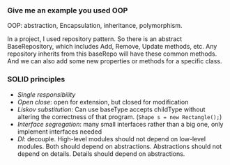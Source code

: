 ### Give me an example you used OOP

OOP: abstraction, Encapsulation, inheritance, polymorphism.

In a project, I used repository pattern. So there is an abstract BaseRepository, which includes Add, Remove, Update methods, etc. Any repository inherits from this baseRepo will have these common methods. And  we can also add some new properties or methods for a specific class.

### SOLID principles

* *Single responsibility*
* *Open close*: open for extension, but closed for modification
* *Liskov substitution*: Can use baseType accepts childType without altering the correctness of that program. (`Shape s = new Rectangle();`)
* *Interface segregation*: many small interfaces rather than a big one, only implement interfaces needed
* *DI*: decouple. High-level modules should not depend on low-level modules. Both should depend on abstractions. Abstractions should not depend on details. Details should depend on abstractions.

